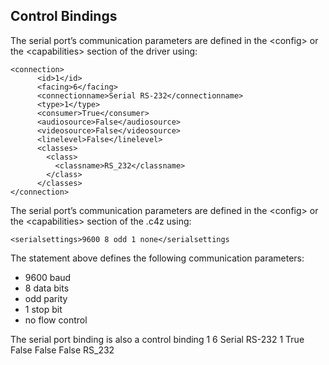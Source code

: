 ## Control Bindings

The serial port’s communication parameters are defined in the \<config\> or the \<capabilities\> section of the driver using:

	<connection>
	      <id>1</id>
	      <facing>6</facing>
	      <connectionname>Serial RS-232</connectionname>
	      <type>1</type>
	      <consumer>True</consumer>
	      <audiosource>False</audiosource>
	      <videosource>False</videosource>
	      <linelevel>False</linelevel>
	      <classes>
	        <class>
	          <classname>RS_232</classname>
	        </class>
	      </classes>
	</connection>

The serial port’s communication parameters are defined in the \<config\> or the \<capabilities\> section of the .c4z using:

`<serialsettings>9600 8 odd 1 none</serialsettings`

The statement above defines the following communication parameters:

- 9600 baud
- 8 data bits
- odd parity
- 1 stop bit
- no flow control


The serial port binding is also a control binding
	<connection>
	      <id>1</id>
	      <facing>6</facing>
	      <connectionname>Serial RS-232</connectionname>
	      <type>1</type>
	      <consumer>True</consumer>
	      <audiosource>False</audiosource>
	      <videosource>False</videosource>
	      <linelevel>False</linelevel>
	      <classes>
	        <class>
	          <classname>RS_232</classname>
	        </class>
	      </classes>
	</connection>